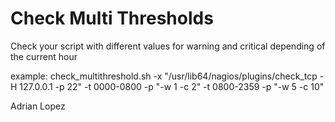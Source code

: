 # Check Multi Thresholds
Check your script with different values for warning and critical depending
of the current hour

example:
check_multithreshold.sh -x "/usr/lib64/nagios/plugins/check_tcp -H 127.0.0.1 -p 22" -t 0000-0800 -p "-w 1 -c 2" -t 0800-2359 -p "-w 5 -c 10"

Adrian Lopez
